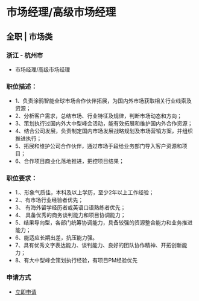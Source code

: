 
# 市场经理/高级市场经理
## 全职  |  市场类
### 浙江 - 杭州市

- 市场经理/高级市场经理
### 职位描述：
- 1、负责涂鸦智能全球市场合作伙伴拓展，为国内外市场获取相关行业线索及资源；
- 2、分析客户需求，总结市场、行业特征及规律，判断市场动态和方向；
- 3、策划执行过国内外大中型峰会活动，能有效拓展和维护国内外合作资源；
- 4、结合公司发展，负责制定国内市场发展战略规划及市场营销方案，并组织推进执行；
- 5、拓展和维护公司合作伙伴，通过市场手段给业务部门导入客户资源和项目；
- 6、合作项目商业化落地推进，把控项目结果；

### 职位要求：
- 1.、形象气质佳，本科及以上学历，至少2年以上工作经验；
- 2.、有市场行业经验者优先；
- 3、&nbsp;有海外留学经历者或英语口语熟练者优先；
- 4、&nbsp;具备优秀的商务谈判能力和项目协调能力；
- 5、结果导向型，各部门统筹协调能力，具备较强的资源整合能力和业务推进能力；
- 6、能适应长期出差，抗压能力强。
- 7、具有优秀文字表达能力、谈判能力、良好的团队协作精神、开拓创新能力；&nbsp;
- 8、有大中型峰会策划执行经验，有项目PM经验优先
### 申请方式
- <a href="mailto:hr@tuya.com?subject=求职简历-市场经理/高级市场经理-来自GitHub">立即申请</a>